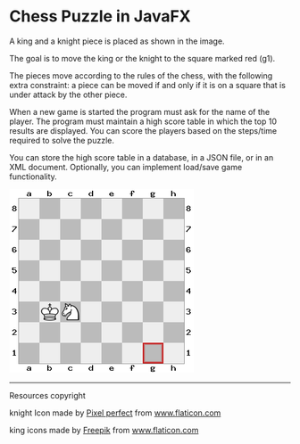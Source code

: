 # Chess Puzzle in JavaFX

A king and a knight piece is placed as shown in the image.

The goal is to move the king or the knight to the square marked red (g1).

The pieces move according to the rules of the chess, with the following extra constraint: a piece can be moved if and only if it is on a square that is under attack by the other piece.

When a new game is started the program must ask for the name of the player.
The program must maintain a high score table in which the top 10 results are displayed.
You can score the players based on the steps/time required to solve the puzzle.

You can store the high score table in a database, in a JSON file, or in an XML document.
Optionally, you can implement load/save game functionality.

![Chess Puzzle](chesspuzzle.png)

---
Resources copyright

knight Icon made by <a href="https://www.flaticon.com/authors/pixel-perfect" title="Pixel perfect">Pixel perfect</a> from <a href="https://www.flaticon.com/" title="Flaticon"> www.flaticon.com </a>

king icons made by <a href="https://www.flaticon.com/authors/freepik" title="Freepik">Freepik</a> from <a href="https://www.flaticon.com/" title="Flaticon"> www.flaticon.com </a>

